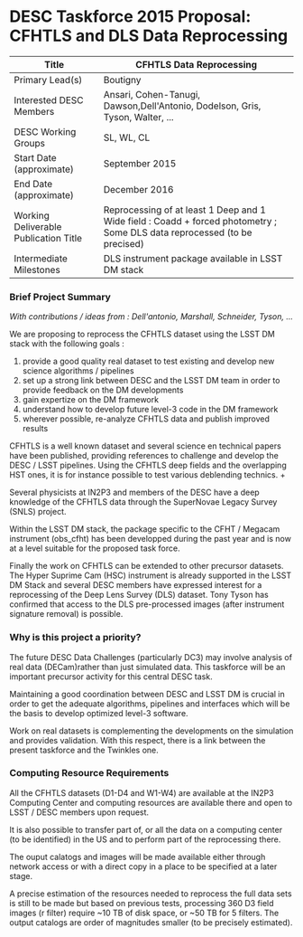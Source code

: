 ﻿# DESC Taskforce 2015 Proposal: CFHTLS and DLS Data Reprocessing

| Title|CFHTLS Data Reprocessing|
|----------|-------------------------|
| Primary Lead(s)                       | Boutigny |                                  |---------------------------------------|--------------------------------------------------------------|
| Interested DESC Members               | Ansari, Cohen-Tanugi, Dawson,Dell'Antonio, Dodelson, Gris, Tyson, Walter, ...
| DESC Working Groups                   | SL, WL, CL                                              |---------------------------------------|--------------------------------------------------------------|
| Start Date (approximate)              | September 2015                                                     |---------------------------------------|--------------------------------------------------------------|
| End Date (approximate)                | December 2016                                                     |---------------------------------------|-----------------------------------------------------------|
| Working Deliverable Publication Title | Reprocessing of at least 1 Deep and 1 Wide field : Coadd + forced photometry ; Some DLS data reprocessed (to be precised) |
| Intermediate Milestones               |DLS instrument package available in LSST DM stack  |--------------------------------|--------------------------------------------------------------|


### Brief Project Summary

*With contributions / ideas from : Dell'antonio, Marshall, Schneider, Tyson, ...*

We are proposing to reprocess the CFHTLS dataset using the LSST DM stack with the following goals :

1. provide a good quality real dataset to test existing and develop new science algorithms / pipelines
2. set up a strong link between DESC and the LSST DM team in order to provide feedback on the DM developments
3. gain expertize on the DM framework
4. understand how to develop future level-3 code in the DM framework
5. wherever possible, re-analyze CFHTLS data and publish improved results  

CFHTLS is a well known dataset and several science en technical papers have been published, providing references to challenge and develop the DESC / LSST pipelines. Using the CFHTLS deep fields and the overlapping HST ones, it is for instance possible to test various deblending technics. +

Several physicists at IN2P3 and members of the DESC have a deep knowledge of the CFHTLS data through the SuperNovae Legacy Survey (SNLS) project. 

Within the LSST DM stack, the package specific to the CFHT / Megacam instrument (obs_cfht) has been developped during the past year and is now at a level suitable for the proposed task force.

Finally the work on CFHTLS can be extended to other precursor datasets. The Hyper Suprime Cam (HSC) instrument is already supported in the LSST DM Stack and several DESC members have expressed interest for a reprocessing of the Deep Lens Survey (DLS) dataset. Tony Tyson has confirmed that access to the DLS pre-processed images (after instrument signature removal) is possible. 

### Why is this project a priority?

The future DESC Data Challenges (particularly DC3) may involve analysis of real data (DECam)rather than just simulated data. This taskforce will be an important precursor activity for this central DESC task.

Maintaining a good coordination between DESC and LSST DM is crucial in order to get the adequate algorithms, pipelines and interfaces which will be the basis to develop optimized level-3 software.

Work on real datasets is complementing the developments on the simulation and provides validation. With this respect, there is a link between the present taskforce and the Twinkles one.


### Computing Resource Requirements

All the CFHTLS datasets (D1-D4 and W1-W4) are available at the IN2P3 Computing Center and computing resources are available there and open to LSST / DESC members upon request. 

It is also possible to transfer part of, or all the data on a computing center (to be identified) in the US and to perform part of the reprocessing there.

The ouput calatogs and images will be made available either through network access or with a direct copy in a place to be specified at a later stage.

A precise estimation of the resources needed to reprocess the full data sets is still to be made but based on previous tests, processing 360 D3 field images (r filter) require ~10 TB of disk space, or ~50 TB for 5 filters. The output catalogs are order of magnitudes smaller (to be precisely estimated). 
